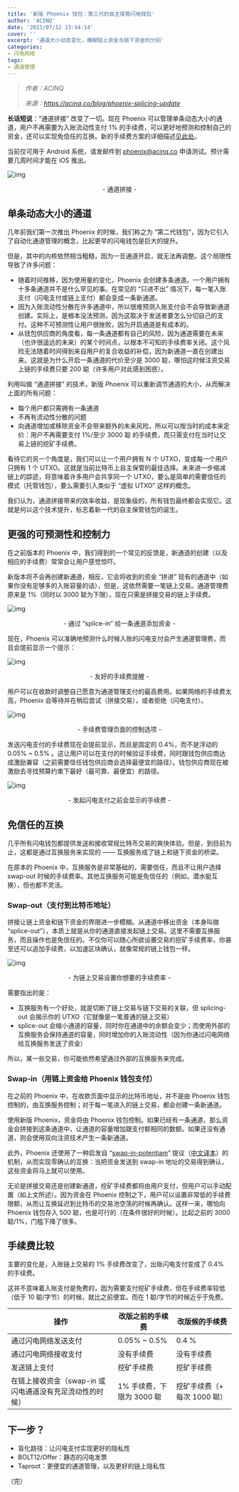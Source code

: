 ```yaml
---
title: '新版 Phoenix 钱包：第三代的自主保管闪电钱包'
author: 'ACINQ'
date: '2023/07/12 13:44:14'
cover: ''
excerpt: '通道大小动态变化，模糊链上资金与链下资金的分别'
categories:
- 闪电网络
tags:
- 通道管理
---
```



> *作者：ACINQ*
> 
> *来源：<https://acinq.co/blog/phoenix-splicing-update>*



**长话短说**：“通道拼接” 改变了一切。现在 Phoenix 可以管理单条动态大小的通道，用户不再需要为入账流动性支付 1% 的手续费，可以更好地预测和控制自己的资金，还可以实现免信任的互换。新的手续费方案的详细描述[见此处](https://acinq.co/blog/phoenix-splicing-update#fee-comparison)。

当前仅可用于 Android 系统，请发邮件到 phoenix@acinq.co 申请测试。预计需要几周时间才能在 iOS 推出。

![img](../images/phoenix-splicing-update/article.jpg)

<p style="text-align:center">- 通道拼接 -</p>


## 单条动态大小的通道

几年前我们第一次推出 Phoenix 的时候，我们称之为 “第二代钱包”，因为它引入了自动化通道管理的概念，比起更早的闪电钱包是巨大的提升。

但是，其中的内核依然相当粗糙，因为一旦通道开启，就无法再调整。这个局限性导致了许多问题：

- 随着时间推移，因为使用量的变化，Phoenix 会创建多条通道。一个用户拥有十多条通道并不是什么罕见的事。在常见的 “只进不出” 情况下，每一笔入账支付（闪电支付或链上支付）都会变成一条新通道。
- 因为入账流动性分散在许多通道中，所以很难预测入账支付会不会导致新通道创建。实际上，是根本没法预测，因为这取决于发送者要怎么分切自己的支付。这种不可预测性让用户很挫败，因为开启通道是有成本的。
- 从钱包供应商的角度看，每一条通道都有自己的风险，因为通道需要在未来（也许很遥远的未来）的某个时间点，以根本不可知的手续费率关闭。这个风险无法随着时间得到来自用户的复合收益的补偿，因为新通道一直在创建出来。这就是为什么开启一条通道的代价至少是 3000 聪，哪怕这时候注资交易上链的手续费只要 200 聪（许多用户对此感到困惑）。

利用叫做 “通道拼接” 的技术，新版 Phoenix 可以重新调节通道的大小，从而解决上面的所有问题：

- 每个用户都只需拥有一条通道
- 不再有流动性分散的问题
- 向通道增加或移除资金不会带来额外的未来风险，所以可以按当时的成本来定价：用户不再需要支付 1%/至少 3000 聪 的手续费，而只需支付在当时让交易上链的挖矿手续费。

看待它的另一个角度是，我们可以让一个用户拥有 N 个 UTXO，变成每一个用户只拥有 1 个 UTXO。这就是当前比特币上自主保管的最佳选择。未来进一步缩减链上的踪迹，将意味着许多用户会共享同一个 UTXO，要么是简单的需要信任的模式（托管钱包），要么需要引入类似于 “虚拟 UTXO” 这样的概念。

我们认为，通道拼接带来的效率收益，是现象级的，所有钱包最终都会实现它。这就是何以这个技术提升，标志着新一代的自主保管钱包的诞生。

## 更强的可预测性和控制力

在之前版本的 Phoenix 中，我们得到的一个常见的反馈是，新通道的创建（以及相应的手续费）常常会让用户感觉惊吓。

新版本将不会再创建新通道，相反，它会将收到的资金 “拼进” 现有的通道中（如果你没有足够多的入账容量的话），但是，这依然需要一笔链上交易。通道管理费原来是 1%（同时以 3000 聪为下限），现在只需是拼接交易的链上手续费。

![img](../images/phoenix-splicing-update/details.jpg)

<p style="text-align:center">- 通过 “splice-in” 给一条通道添加资金 -</p>


现在，Phoenix 可以准确地预测什么时候入账的闪电支付会产生通道管理费，而且会提前显示一个提示：

![img](../images/phoenix-splicing-update/ive-fee.png)

<p style="text-align:center">- 友好的手续费提醒 -</p>


用户可以在收款时调整自己愿意为通道管理支付的最高费用。如果网络的手续费太高，Phoenix 会等待并在稍后尝试（拼接交易），或者拒绝（闪电支付）。

![img](../images/phoenix-splicing-update/agement.png)

<p style="text-align:center">- 手续费管理页面的控制选项 -</p>


发送闪电支付的手续费现在会提前显示，而且是固定的 0.4%，而不是浮动的 0.05% ~ 0.5% 。这让用户可以在支付的时候验证手续费，同时跟钱包供应商达成激励兼容（之前需要信任钱包供应商会选择最便宜的路径）。钱包供应商现在被激励去寻找预算约束下最好（最可靠、最便宜）的路径。

![img](../images/phoenix-splicing-update/send-ln.png)

<p style="text-align:center">- 发起闪电支付之前会显示的手续费 -</p>


## 免信任的互换

几乎所有闪电钱包都提供发送和接收常规比特币交易的爽快体验。但是，到目前为止，这都是通过互换服务来实现的 —— 互换服务成了链上和链下资金的桥梁。

在原本的 Phoenix 中，互换服务是非常基础的，需要信任，而且不让用户选择 swap-out 时候的手续费率。其他互换服务可能是免信任的（例如，潜水艇互换），但也都不灵活。

### Swap-out（支付到比特币地址）

拼接让链上资金和链下资金的界限进一步模糊。从通道中移出资金（本身叫做 “splice-out”），本质上就是从你的通道直接发起链上交易。这里不需要互换服务，而且操作也是免信任的。不仅你可以随心所欲设置交易的挖矿手续费率，你甚至还可以追加手续费，以加速区块确认，就像常规的链上钱包一样。

![img](../images/phoenix-splicing-update/ice-out.png)

<p style="text-align:center">- 为链上交易设置你想要的手续费率 -</p>


需要指出的是：

- 互换服务有一个好处，就是切断了链上交易与链下交易的关联，但 splicing-out 会揭示你的 UTXO（它就像是一笔普通的链上交易）
- splice-out 会缩小通道的容量，同时你在通道中的余额会变少；而使用外部的互换服务会保持通道的容量，同时增加你的入账流动性（因为你通过闪电网络给互换服务发送了资金）

所以，某一些交易，你可能依然希望通过外部的互换服务来完成。

### Swap-in（用链上资金给 Phoenix 钱包支付）

在之前的 Phoenix 中，在收款页面中显示的比特币地址，并不是由 Phoenix 钱包控制的，由互换服务控制；对于每一笔进入的链上交易，都会创建一条新通道。

使用新版 Phoenix，资金将由 Phoenix 钱包控制。如果已经有一条通道，那么资金会拼接到这条通道中，让通道的容量增加跟支付额相同的数额。如果还没有通道，则会使用双向注资技术产生一条新通道。

此外，Phoenix 还使用了一种启发自 “[swap-in-potentiam](https://lists.linuxfoundation.org/pipermail/lightning-dev/2023-January/003810.html)” 提议（[中文译本](https://www.btcstudy.org/2023/03/06/swap-in-potentiam-moving-onchain-funds-instantly-to-lightning/)）的机制，从而实现零确认的互换：当把资金发送到 swap-in 地址的交易得到确认，这些资金将马上就可以使用。

无论是拼接交易还是创建新通道，挖矿手续费都将由用户支付，但用户可以手动配置（如上文所述）。因为资金在 Phoenix 控制之下，用户可以设置非常低的手续费限额，从而让互换延迟到比特币的交易池空荡的时候再确认。这样一来，哪怕向 Phoenix 钱包存入 500 聪，也是可行的（在条件很好的时候）。比起之前的 3000 聪/1%，门槛下降了很多。

## 手续费比较

主要的变化是，入账链上交易的 1% 手续费改变了，出账闪电支付变成了 0.4% 的手续费。

这并不意味着入账支付是免费的，因为需要支付挖矿手续费，但在手续费率较低（低于 10 聪/字节）的时候，就比之前便宜。而在 1 聪/字节的时候近乎于免费。

| 操作                                                     | 改版之前的手续费          | 改版候的手续费               |
| -------------------------------------------------------- | ------------------------- | ---------------------------- |
| 通过闪电网络发送支付                                     | 0.05% ~ 0.5%              | 0.4 %                        |
| 通过闪电网络接收支付                                     | 没有手续费                | 没有手续费                   |
| 发送链上支付                                             | 挖矿手续费                | 挖矿手续费                   |
| 在链上接收资金（swap-in 或闪电通道没有充足流动性的时候） | 1% 手续费，下限为 3000 聪 | 挖矿手续费（+ 每次 1000 聪） |

## 下一步？

- 盲化路径：让闪电支付实现更好的隐私性
- BOLT12/Offer：静态的闪电发票
- Taproot：更便宜的通道管理，以及更好的链上隐私性

（完）